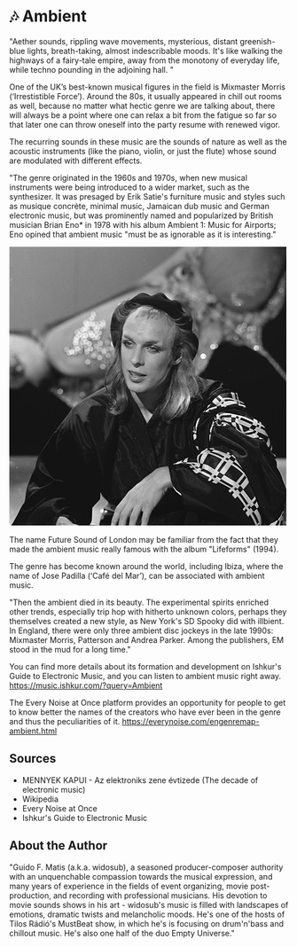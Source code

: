 # 🎶 Ambient

"Aether sounds, rippling wave movements, mysterious, distant greenish-blue
lights, breath-taking, almost indescribable moods. It's like walking the
highways of a fairy-tale empire, away from the monotony of everyday life, while
techno pounding in the adjoining hall. "

One of the UK’s best-known musical figures in the field is Mixmaster Morris
(‘Irrestistible Force’). Around the 80s, it usually appeared in chill out rooms
as well, because no matter what hectic genre we are talking about, there will
always be a point where one can relax a bit from the fatigue so far so that
later one can throw oneself into the party resume with renewed vigor.

The recurring sounds in these music are the sounds of nature as well as the
acoustic instruments (like the piano, violin, or just the flute) whose sound are
modulated with different effects.

"The genre originated in the 1960s and 1970s, when new musical instruments were
being introduced to a wider market, such as the synthesizer. It was presaged by
Erik Satie's furniture music and styles such as musique concrète, minimal music,
Jamaican dub music and German electronic music, but was prominently named and
popularized by British musician Brian Eno\* in 1978 with his album Ambient 1:
Music for Airports; Eno opined that ambient music "must be as ignorable as it is
interesting."

![Brian Eno (1974)](_static/images/ambient/Ambient.jpg)

The name Future Sound of London may be familiar from the fact that they made the
ambient music really famous with the album "Lifeforms" (1994).

The genre has become known around the world, including Ibiza, where the name of
Jose Padilla (‘Café del Mar’), can be associated with ambient music.

"Then the ambient died in its beauty. The experimental spirits enriched other
trends, especially trip hop with hitherto unknown colors, perhaps they
themselves created a new style, as New York's SD Spooky did with illbient. In
England, there were only three ambient disc jockeys in the late 1990s: Mixmaster
Morris, Patterson and Andrea Parker. Among the publishers, EM stood in the mud
for a long time."

You can find more details about its formation and development on Ishkur's Guide
to Electronic Music, and you can listen to ambient music right away.
<https://music.ishkur.com/?query=Ambient>

The Every Noise at Once platform provides an opportunity for people to get to
know better the names of the creators who have ever been in the genre and thus
the peculiarities of it. <https://everynoise.com/engenremap-ambient.html>

## Sources

- MENNYEK KAPUI - Az elektroniks zene évtizede (The decade of electronic music)
- Wikipedia
- Every Noise at Once
- Ishkur's Guide to Electronic Music

## About the Author

"Guido F. Matis (a.k.a. widosub), a seasoned producer-composer authority with an
unquenchable compassion towards the musical expression, and many years of
experience in the fields of event organizing, movie post-production, and
recording with professional musicians. His devotion to movie sounds shows in his
art - widosub's music is filled with landscapes of emotions, dramatic twists and
melancholic moods. He's one of the hosts of Tilos Rádió's MustBeat show, in
which he's is focusing on drum'n'bass and chillout music. He's also one half of
the duo Empty Universe."
